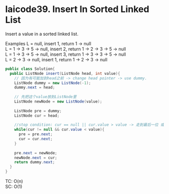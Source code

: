 # laicode39. Insert In Sorted Linked List
Insert a value in a sorted linked list.

Examples
L = null, insert 1, return 1 -> null        
L = 1 -> 3 -> 5 -> null, insert 2, return 1 -> 2 -> 3 -> 5 -> null          
L = 1 -> 3 -> 5 -> null, insert 3, return 1 -> 3 -> 3 -> 5 -> null          
L = 2 -> 3 -> null, insert 1, return 1 -> 2 -> 3 -> null        

```java
public class Solution{
  public ListNode insert(ListNode head, int value){
    // 因为有可能加到head之前 -> change head pointer -> use dummy.
    ListNode dummy = new ListNode(-1);
    dummy.next = head;
    
    // 先把这个value放到ListNode里
    ListNode newNode = new ListNode(value);
    
    ListNode pre = dummy;
    ListNode cur = head;
    
    //stop condition: cur == null || cur.value > value -> 走到最后一位 或者 cur的值大于value
    while(cur != null && cur.value < value){
      pre = pre.next;
      cur = cur.next;
    }
    
    pre.next = newNode;
    newNode.next = cur;
    return dummy.next;
  }
}
```
TC: O(n)        
SC: O(1)      
